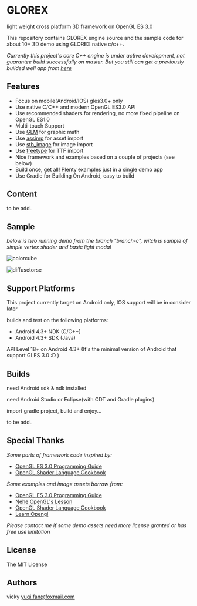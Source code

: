 GLOREX
===================================================

light weight cross platform 3D framework on OpenGL ES 3.0

This repository contains GLOREX engine source and the sample code for about 10+ 3D demo using GLOREX native c/c++.

*Currently this project's core C++ engine is under active development, not guarantee build successfully on 
master. But you still can get a previously builded well app from [here](http://www.github.com)*

## Features ##
* Focus on mobile(Android/IOS) gles3.0+ only
* Use native C/C++ and modern OpenGL ES3.0 API
* Use recommended shaders for rendering, no more fixed pipeline on OpenGL ES1.0
* Multi-touch Support
* Use [GLM](http://glm.g-truc.net/0.9.6/index.html) for graphic math
* Use [assimp](https://github.com/assimp/assimp) for asset import
* Use [stb_image](https://github.com/nothings/stb) for image import
* Use [freetype](http://www.freetype.org/) for TTF import
* Nice framework and examples based on a couple of projects (see below)
* Build once, get all! Plenty examples just in a single demo app
* Use Gradle for Building On Android, easy to build

## Content ##
to be add..

## Sample ##

*below is two running demo from the branch "branch-c", witch is sample of simple vertex shader and basic light modal*

 ![colorcube](https://raw.githubusercontent.com/qige023/OpenGL-ES3-Programming-On-Android/master/docs/colorcube.gif)
 
 ![diffusetorse](https://raw.githubusercontent.com/qige023/OpenGL-ES3-Programming-On-Android/master/docs/diffusetorse.gif)

## Support Platforms ##
This project currently target on Android only, IOS support will be in consider later

builds and test on the following platforms:

* Android 4.3+ NDK (C/C++)
* Android 4.3+ SDK (Java)

API Level 18+ on Android 4.3+ (It's the minimal version of Android that support GLES 3.0 :D )

## Builds ##
need Android sdk & ndk installed

need Android Studio or Eclipse(with CDT and Gradle plugins) 

import gradle project, build and enjoy...

to be add..

## Special Thanks ##
*Some parts of framework code inspired by:*

* [OpenGL ES 3.0 Programming Guide](http://www.opengles-book.com)
* [OpenGL Shader Language Cookbook](https://github.com/daw42/glslcookbook)

*Some examples and image assets borrow from:*

* [OpenGL ES 3.0 Programming Guide](http://www.opengles-book.com)
* [Nehe OpenGL's Lesson](http://nehe.gamedev.net/)
* [OpenGL Shader Language Cookbook](https://github.com/daw42/glslcookbook)
* [Learn Opengl](http://www.learnopengl.com/)

*Please contact me if some demo assets need more license granted or has free use limitation*

## License ##
The MIT License

## Authors ##
vicky yuqi.fan@foxmail.com

